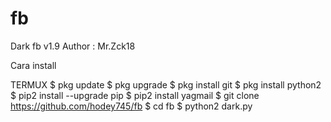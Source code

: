 # fb
Dark fb v1.9
Author : Mr.Zck18

Cara install

TERMUX
$ pkg update
$ pkg upgrade
$ pkg install git
$ pkg install python2
$ pip2 install --upgrade pip
$ pip2 install yagmail
$ git clone https://github.com/hodey745/fb
$ cd fb
$ python2 dark.py
